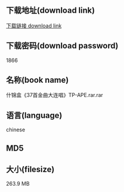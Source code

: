 ## 下载地址(download link)
[下载链接 download link](https://voluble-croquembouche-d321dc.netlify.app/?s=%E4%BB%80%E9%94%A6%E7%9B%92%E3%80%8A37%E9%A6%96%E9%87%91%E6%9B%B2%E5%A4%A7%E8%BF%9E%E5%94%B1%E3%80%8BTP-APE.rar)

## 下载密码(download password)
1866

## 名称(book name)
什锦盒《37首金曲大连唱》TP-APE.rar.rar

## 语言(language)
chinese

## MD5


## 大小(filesize)
263.9 MB
